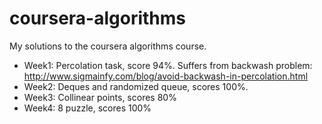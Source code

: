 # coursera-algorithms

My solutions to the coursera algorithms course.

* Week1: Percolation task, score 94%. Suffers from backwash problem: http://www.sigmainfy.com/blog/avoid-backwash-in-percolation.html
* Week2: Deques and randomized queue, scores 100%.
* Week3: Collinear points, scores 80%
* Week4: 8 puzzle, scores 100%
